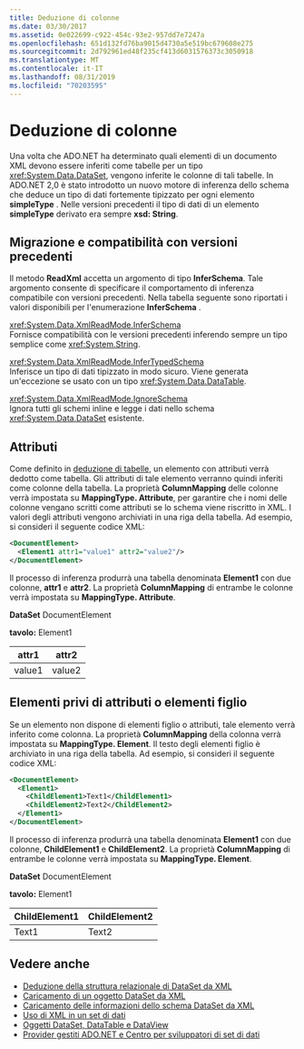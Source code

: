 ```yaml
---
title: Deduzione di colonne
ms.date: 03/30/2017
ms.assetid: 0e022699-c922-454c-93e2-957dd7e7247a
ms.openlocfilehash: 651d132fd76ba9015d4730a5e519bc679608e275
ms.sourcegitcommit: 2d792961ed48f235cf413d6031576373c3050918
ms.translationtype: MT
ms.contentlocale: it-IT
ms.lasthandoff: 08/31/2019
ms.locfileid: "70203595"
---
```

# <a name="inferring-columns"></a>Deduzione di colonne
Una volta che ADO.NET ha determinato quali elementi di un documento XML devono essere inferiti come tabelle per un tipo <xref:System.Data.DataSet>, vengono inferite le colonne di tali tabelle. In ADO.NET 2,0 è stato introdotto un nuovo motore di inferenza dello schema che deduce un tipo di dati fortemente tipizzato per ogni elemento **simpleType** . Nelle versioni precedenti il tipo di dati di un elemento **simpleType** derivato era sempre **xsd: String**.  
  
## <a name="migration-and-backward-compatibility"></a>Migrazione e compatibilità con versioni precedenti  
 Il metodo **ReadXml** accetta un argomento di tipo **InferSchema**. Tale argomento consente di specificare il comportamento di inferenza compatibile con versioni precedenti. Nella tabella seguente sono riportati i valori disponibili per l'enumerazione **InferSchema** .  
  
 <xref:System.Data.XmlReadMode.InferSchema>  
 Fornisce compatibilità con le versioni precedenti inferendo sempre un tipo semplice come <xref:System.String>.  
  
 <xref:System.Data.XmlReadMode.InferTypedSchema>  
 Inferisce un tipo di dati tipizzato in modo sicuro. Viene generata un'eccezione se usato con un tipo <xref:System.Data.DataTable>.  
  
 <xref:System.Data.XmlReadMode.IgnoreSchema>  
 Ignora tutti gli schemi inline e legge i dati nello schema <xref:System.Data.DataSet> esistente.  
  
## <a name="attributes"></a>Attributi  
 Come definito in [deduzione di tabelle](inferring-tables.md), un elemento con attributi verrà dedotto come tabella. Gli attributi di tale elemento verranno quindi inferiti come colonne della tabella. La proprietà **ColumnMapping** delle colonne verrà impostata su **MappingType. Attribute**, per garantire che i nomi delle colonne vengano scritti come attributi se lo schema viene riscritto in XML. I valori degli attributi vengono archiviati in una riga della tabella. Ad esempio, si consideri il seguente codice XML:  
  
```xml  
<DocumentElement>  
  <Element1 attr1="value1" attr2="value2"/>  
</DocumentElement>  
```  
  
 Il processo di inferenza produrrà una tabella denominata **Element1** con due colonne, **attr1** e **attr2**. La proprietà **ColumnMapping** di entrambe le colonne verrà impostata su **MappingType. Attribute**.  
  
 **DataSet** DocumentElement  
  
 **tavolo:** Element1  
  
|attr1|attr2|  
|-----------|-----------|  
|value1|value2|  
  
## <a name="elements-without-attributes-or-child-elements"></a>Elementi privi di attributi o elementi figlio  
 Se un elemento non dispone di elementi figlio o attributi, tale elemento verrà inferito come colonna. La proprietà **ColumnMapping** della colonna verrà impostata su **MappingType. Element**. Il testo degli elementi figlio è archiviato in una riga della tabella. Ad esempio, si consideri il seguente codice XML:  
  
```xml  
<DocumentElement>  
  <Element1>  
    <ChildElement1>Text1</ChildElement1>  
    <ChildElement2>Text2</ChildElement2>  
  </Element1>  
</DocumentElement>  
```  
  
 Il processo di inferenza produrrà una tabella denominata **Element1** con due colonne, **ChildElement1** e **ChildElement2**. La proprietà **ColumnMapping** di entrambe le colonne verrà impostata su **MappingType. Element**.  
  
 **DataSet** DocumentElement  
  
 **tavolo:** Element1  
  
|ChildElement1|ChildElement2|  
|-------------------|-------------------|  
|Text1|Text2|  
  
## <a name="see-also"></a>Vedere anche

- [Deduzione della struttura relazionale di DataSet da XML](inferring-dataset-relational-structure-from-xml.md)
- [Caricamento di un oggetto DataSet da XML](loading-a-dataset-from-xml.md)
- [Caricamento delle informazioni dello schema DataSet da XML](loading-dataset-schema-information-from-xml.md)
- [Uso di XML in un set di dati](using-xml-in-a-dataset.md)
- [Oggetti DataSet, DataTable e DataView](index.md)
- [Provider gestiti ADO.NET e Centro per sviluppatori di set di dati](https://go.microsoft.com/fwlink/?LinkId=217917)
